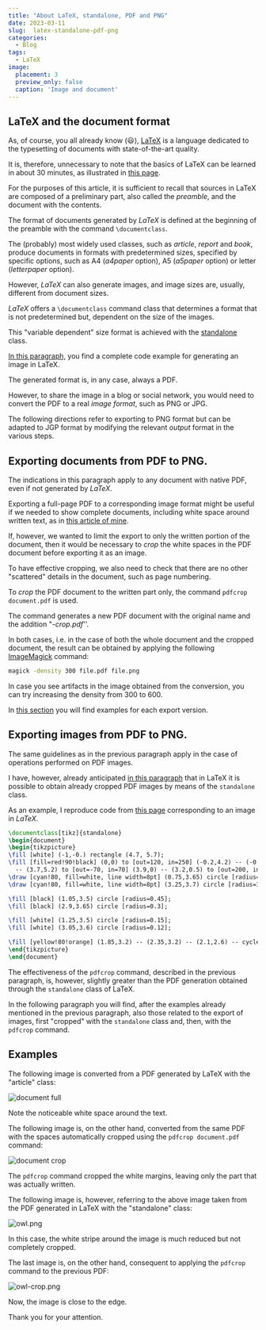 ```yaml
---
title: "About LaTeX, standalone, PDF and PNG"
date: 2023-03-11
slug:  latex-standalone-pdf-png
categories:
  - Blog
tags:
  - LaTeX
image:
  placement: 3
  preview_only: false 
  caption: 'Image and document'
---
```




## LaTeX and the document format


As, of course, you all already know (:smiley:), [LaTeX](https://www.latex-project.org/get/) is a language dedicated to the typesetting of documents with state-of-the-art quality. 

It is, therefore, unnecessary to note that the basics of LaTeX can be learned in about 30 minutes, as illustrated in [this page](https://www.overleaf.com/learn/latex/Learn_LaTeX_in_30_minutes).

For the purposes of this article, it is sufficient to recall that sources in LaTeX are composed of a preliminary part, also called the *preamble*, and the document with the contents.

The format of documents generated by *LaTeX* is defined at the beginning of the preamble with the command `\documentclass`.

The (probably) most widely used classes, such as *article*, *report* and *book*, produce documents in formats with predetermined sizes, specified by specific options, such as A4 (*a4paper* option), A5 (*a5paper* option) or letter (*letterpaper* option).

However, *LaTeX* can also generate images, and image sizes are, usually, different from document sizes.

*LaTeX* offers a `\documentclass` command class that determines a format that is not predetermined but,  dependent on the size of the images.

This "variable dependent" size format is achieved with the [standalone](https://texdoc.org/serve/standalone.pdf/0) class.

[In this paragraph,](#exporting-images-from-pdf-to-png) you find a complete code example for generating an image in LaTeX.

The generated format is, in any case, always a PDF.

However, to share the image in a blog or social network, you would need to convert the PDF to a real *image format*, such as PNG or JPG.

The following directions refer to exporting to PNG format but  can be adapted to JGP format by modifying the relevant *output* format in the various steps.

## Exporting documents from PDF to PNG.

The indications in this paragraph apply to any document with native PDF, even if not generated by *LaTeX*.

Exporting a full-page PDF to a corresponding image format might be useful if we needed to show complete documents, including white space around written text, as in [this article of mine](https://francopasut.netlify.app/post/tex_to_docx/). 


If, however, we wanted to limit the export to only the written portion of the document, then it would be necessary to *crop* the white spaces in the PDF document before exporting it as an image.

To have effective cropping, we also need to check that there are no other "scattered" details in the document, such as page numbering. 

To *crop* the PDF document to the written part only, the command `pdfcrop document.pdf` is used.

The command generates a new PDF document with the original name and the addition "*-crop.pdf*''.

In both cases, i.e. in the case of both the whole document and the cropped document, the result can be obtained by applying the following [ImageMagick](https://imagemagick.org/) command: 

```bash
magick -density 300 file.pdf file.png
```

In case you see artifacts in the image obtained from the conversion, you can try increasing the density from 300 to 600.

In [this section](#examples) you will find examples for each export version.

## Exporting images from PDF to PNG.

The same guidelines as in the previous paragraph apply in the case of operations performed on PDF images.

I have, however, already anticipated [in this paragraph](#latex-and-the-document-format) that in LaTeX it is possible to obtain already cropped PDF images by means of the `standalone` class.

As an example, I reproduce code from [this page](https://tikz.net/owl/) corresponding to an image in *LaTeX*. 

```latex
\documentclass[tikz]{standalone}
\begin{document}
\begin{tikzpicture}
\fill [white] (-1,-0.) rectangle (4.7, 5.7);
\fill [fill=red!90!black] (0,0) to [out=120, in=250] (-0.2,4.2) -- (-0.5,5) -- (-0.3,5.2) -- (1.8,4.5)
  -- (3.7,5.2) to [out=-70, in=70] (3.9,0) -- (3.2,0.5) to [out=200, in=-20] (0.6,0.5) -- cycle;
\draw [cyan!80, fill=white, line width=8pt] (0.75,3.65) circle [radius=1.3];
\draw [cyan!80, fill=white, line width=8pt] (3.25,3.7) circle [radius=1];

\fill [black] (1.05,3.5) circle [radius=0.45];
\fill [black] (2.9,3.65) circle [radius=0.3];

\fill [white] (1.25,3.5) circle [radius=0.15];
\fill [white] (3.05,3.6) circle [radius=0.12];

\fill [yellow!80!orange] (1.85,3.2) -- (2.35,3.2) -- (2.1,2.6) -- cycle;
\end{tikzpicture}
\end{document}
```


The effectiveness of the `pdfcrop` command, described in the previous paragraph, is, however, slightly greater than the PDF generation obtained through the `standalone` class of LaTeX.

In the following paragraph you will find, after the examples already mentioned in the previous paragraph, also those related to the export of images, first "cropped" with the `standalone` class and, then, with the `pdfcrop` command.

## Examples

The following image is converted from a PDF generated by LaTeX with the "article" class:

![document full](document_full_image.jpg)

Note the noticeable white space around the text.

The following image is, on the other hand, converted from the same PDF with the spaces automatically cropped using the `pdfcrop document.pdf` command:

![document crop](document_crop_image.jpg)

The `pdfcrop` command cropped the white margins, leaving only the part that was actually written.

The following image is, however, referring to the above image taken from the PDF generated in LaTeX with the "standalone" class:

![owl.png](owl.png)

In this case, the white stripe around the image is much reduced but not completely cropped.

The last image is, on the other hand, consequent to applying the `pdfcrop` command to the previous PDF:

![owl-crop.png](owl-crop.png)

Now, the image is close to the edge.

Thank you for your attention.

